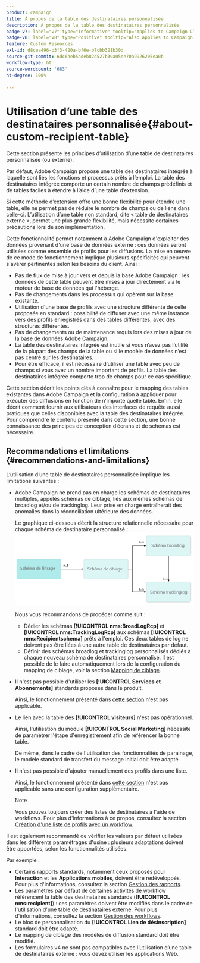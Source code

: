 ```yaml
---
product: campaign
title: À propos de la table des destinataires personnalisée
description: À propos de la table des destinataires personnalisée
badge-v7: label="v7" type="Informative" tooltip="Applies to Campaign Classic v7"
badge-v8: label="v8" type="Positive" tooltip="Also applies to Campaign v8"
feature: Custom Resources
exl-id: d8cea496-b3f3-420a-bf6e-b7cbb321b30d
source-git-commit: 6dc6aeb5adeb82d527b39a05ee70a9926205ea0b
workflow-type: ht
source-wordcount: '683'
ht-degree: 100%

---
```


# Utilisation d’une table des destinataires personnalisée{#about-custom-recipient-table}



Cette section présente les principes d’utilisation d’une table de destinataires personnalisée (ou externe).

Par défaut, Adobe Campaign propose une table des destinataires intégrée à laquelle sont liés les fonctions et processus prêts à l’emploi. La table des destinataires intégrée comporte un certain nombre de champs prédéfinis et de tables faciles à étendre à l’aide d’une table d’extension.

Si cette méthode d’extension offre une bonne flexibilité pour étendre une table, elle ne permet pas de réduire le nombre de champs ou de liens dans celle-ci. L’utilisation d’une table non standard, dite « table de destinataires externe », permet une plus grande flexibilité, mais nécessite certaines précautions lors de son implémentation.

Cette fonctionnalité permet notamment à Adobe Campaign d&#39;exploiter des données provenant d&#39;une base de données externe : ces données seront utilisées comme ensemble de profils pour les diffusions. La mise en oeuvre de ce mode de fonctionnement implique plusieurs spécificités qui peuvent s&#39;avérer pertinentes selon les besoins du client. Ainsi :

* Pas de flux de mise à jour vers et depuis la base Adobe Campaign : les données de cette table peuvent être mises à jour directement via le moteur de base de données qui l&#39;héberge.
* Pas de changements dans les processus qui opèrent sur la base existante.
* Utilisation d&#39;une base de profils avec une structure différente de celle proposée en standard : possibilité de diffuser avec une même instance vers des profils enregistrés dans des tables différentes, avec des structures différentes.
* Pas de changements ou de maintenance requis lors des mises à jour de la base de données Adobe Campaign.
* La table des destinataires intégrée est inutile si vous n’avez pas l’utilité de la plupart des champs de la table ou si le modèle de données n’est pas centré sur les destinataires.
* Pour être efficace, il est nécessaire d’utiliser une table avec peu de champs si vous avez un nombre important de profils. La table des destinataires intégrée comporte trop de champs pour ce cas spécifique.

Cette section décrit les points clés à connaître pour le mapping des tables existantes dans Adobe Campaign et la configuration à appliquer pour exécuter des diffusions en fonction de n’importe quelle table. Enfin, elle décrit comment fournir aux utilisateurs des interfaces de requête aussi pratiques que celles disponibles avec la table des destinataires intégrée. Pour comprendre le contenu présenté dans cette section, une bonne connaissance des principes de conception d’écrans et de schémas est nécessaire.

## Recommandations et limitations {#recommendations-and-limitations}

L’utilisation d’une table de destinataires personnalisée implique les limitations suivantes :

* Adobe Campaign ne prend pas en charge les schémas de destinataires multiples, appelés schémas de ciblage, liés aux mêmes schémas de broadlog et/ou de trackinglog. Leur prise en charge entraînerait des anomalies dans la réconciliation ultérieure des données.

   Le graphique ci-dessous décrit la structure relationnelle nécessaire pour chaque schéma de destinataire personnalisé :
   ![](assets/custom_recipient_limitation.png)

   Nous vous recommandons de procéder comme suit :

   * Dédier les schémas **[!UICONTROL nms:BroadLogRcp]** et **[!UICONTROL nms:TrackingLogRcp]** aux schémas **[!UICONTROL nms:Recipientschema]** prêts à l&#39;emploi. Ces deux tables de log ne doivent pas être liées à une autre table de destinataires par défaut.
   * Définir des schémas broadlog et trackinglog personnalisés dédiés à chaque nouveau schéma de destinataires personnalisé. Il est possible de le faire automatiquement lors de la configuration du mapping de ciblage, voir la section [Mapping de ciblage](../../configuration/using/target-mapping.md).

* Il n&#39;est pas possible d&#39;utiliser les **[!UICONTROL Services et Abonnements]** standards proposés dans le produit.

   Ainsi, le fonctionnement présenté dans [cette section](../../delivery/using/managing-subscriptions.md) n&#39;est pas applicable.

* Le lien avec la table des **[!UICONTROL visiteurs]** n&#39;est pas opérationnel.

   Ainsi, l&#39;utilisation du module **[!UICONTROL Social Marketing]** nécessite de paramétrer l&#39;étape d&#39;enregistrement afin de référencer la bonne table.

   De même, dans le cadre de l&#39;utilisation des fonctionnalités de parainage, le modèle standard de transfert du message initial doit être adapté.

* Il n&#39;est pas possible d&#39;ajouter manuellement des profils dans une liste.

   Ainsi, le fonctionnement présenté dans [cette section](../../platform/using/creating-and-managing-lists.md) n&#39;est pas applicable sans une configuration supplémentaire.

   >[!NOTE]
   >
   >Vous pouvez toujours créer des listes de destinataires à l&#39;aide de workflows. Pour plus d&#39;informations à ce propos, consultez la section [Création d&#39;une liste de profils avec un workflow](../../configuration/using/creating-a-profile-list-with-a-workflow.md).

Il est également recommandé de vérifier les valeurs par défaut utilisées dans les différents paramétrages d&#39;usine : plusieurs adaptations doivent être apportées, selon les fonctionnalités utilisées.

Par exemple :

* Certains rapports standards, notamment ceux proposés pour **Interaction** et les **Applications mobiles**, doivent être redéveloppés. Pour plus d&#39;informations, consultez la section [Gestion des rapports](../../configuration/using/managing-reports.md).
* Les paramètres par défaut de certaines activités de workflow référencent la table des destinataires standards (**[!UICONTROL nms:recipient]**) : ces paramètres doivent être modifiés dans le cadre de l&#39;utilisation d&#39;une table de destinataires externe. Pour plus d&#39;informations, consultez la section [Gestion des workflows](../../configuration/using/managing-workflows.md).
* Le bloc de personnalisation du **[!UICONTROL Lien de désinscription]** standard doit être adapté.
* Le mapping de ciblage des modèles de diffusion standard doit être modifié.
* Les formulaires v4 ne sont pas compatibles avec l‘utilisation d’une table de destinataires externe : vous devez utiliser les applications Web.
